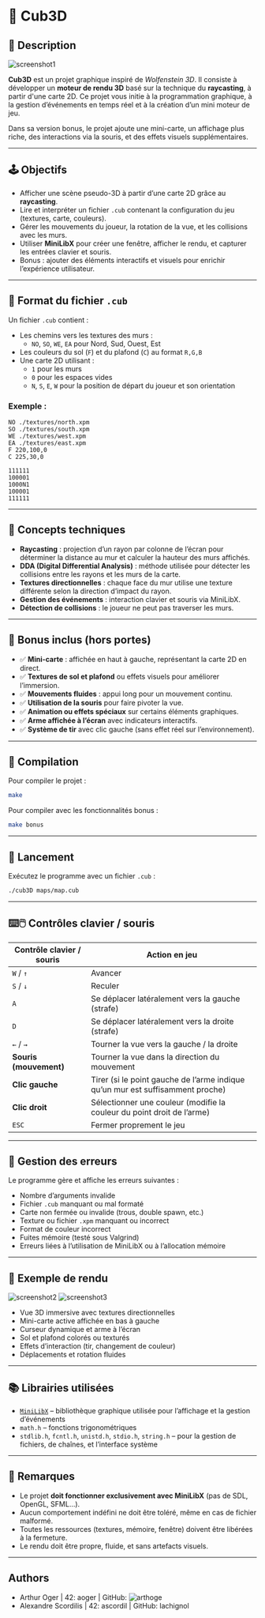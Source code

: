 # 🧱 Cub3D

## 🎯 Description

![screenshot1](https://github.com/user-attachments/assets/7c1e6b9f-6f53-4d28-8886-95dcbaed6795)

**Cub3D** est un projet graphique inspiré de *Wolfenstein 3D*. Il consiste à développer un **moteur de rendu 3D** basé sur la technique du **raycasting**, à partir d'une carte 2D. Ce projet vous initie à la programmation graphique, à la gestion d’événements en temps réel et à la création d’un mini moteur de jeu.

Dans sa version bonus, le projet ajoute une mini-carte, un affichage plus riche, des interactions via la souris, et des effets visuels supplémentaires.

---

## 🕹️ Objectifs

- Afficher une scène pseudo-3D à partir d’une carte 2D grâce au **raycasting**.
- Lire et interpréter un fichier `.cub` contenant la configuration du jeu (textures, carte, couleurs).
- Gérer les mouvements du joueur, la rotation de la vue, et les collisions avec les murs.
- Utiliser **MiniLibX** pour créer une fenêtre, afficher le rendu, et capturer les entrées clavier et souris.
- Bonus : ajouter des éléments interactifs et visuels pour enrichir l’expérience utilisateur.

---

## 📁 Format du fichier `.cub`

Un fichier `.cub` contient :

- Les chemins vers les textures des murs :
  - `NO`, `SO`, `WE`, `EA` pour Nord, Sud, Ouest, Est
- Les couleurs du sol (`F`) et du plafond (`C`) au format `R,G,B`
- Une carte 2D utilisant :
  - `1` pour les murs
  - `0` pour les espaces vides
  - `N`, `S`, `E`, `W` pour la position de départ du joueur et son orientation

### Exemple :
```
NO ./textures/north.xpm
SO ./textures/south.xpm
WE ./textures/west.xpm
EA ./textures/east.xpm
F 220,100,0
C 225,30,0

111111
100001
1000N1
100001
111111
```

---

## 🧠 Concepts techniques

- **Raycasting** : projection d’un rayon par colonne de l’écran pour déterminer la distance au mur et calculer la hauteur des murs affichés.
- **DDA (Digital Differential Analysis)** : méthode utilisée pour détecter les collisions entre les rayons et les murs de la carte.
- **Textures directionnelles** : chaque face du mur utilise une texture différente selon la direction d’impact du rayon.
- **Gestion des événements** : interaction clavier et souris via MiniLibX.
- **Détection de collisions** : le joueur ne peut pas traverser les murs.

---

## 🧩 Bonus inclus (hors portes)

- ✅ **Mini-carte** : affichée en haut à gauche, représentant la carte 2D en direct.
- ✅ **Textures de sol et plafond** ou effets visuels pour améliorer l’immersion.
- ✅ **Mouvements fluides** : appui long pour un mouvement continu.
- ✅ **Utilisation de la souris** pour faire pivoter la vue.
- ✅ **Animation ou effets spéciaux** sur certains éléments graphiques.
- ✅ **Arme affichée à l’écran** avec indicateurs interactifs.
- ✅ **Système de tir** avec clic gauche (sans effet réel sur l’environnement).

---

## 🔨 Compilation

Pour compiler le projet :

```bash
make
```

Pour compiler avec les fonctionnalités bonus :

```bash
make bonus
```

---

## 🚀 Lancement

Exécutez le programme avec un fichier `.cub` :

```bash
./cub3D maps/map.cub
```

---

## ⌨️🖱️ Contrôles clavier / souris

| Contrôle clavier / souris   | Action en jeu                                                                 |
|-----------------------------|-------------------------------------------------------------------------------|
| `W` / `↑`                   | Avancer                                                                      |
| `S` / `↓`                   | Reculer                                                                      |
| `A`                         | Se déplacer latéralement vers la gauche (strafe)                             |
| `D`                         | Se déplacer latéralement vers la droite (strafe)                             |
| `←` / `→`                   | Tourner la vue vers la gauche / la droite                                   |
| **Souris (mouvement)**      | Tourner la vue dans la direction du mouvement                               |
| **Clic gauche**             | Tirer (si le point gauche de l’arme indique qu’un mur est suffisamment proche) |
| **Clic droit**              | Sélectionner une couleur (modifie la couleur du point droit de l’arme)       |
| `ESC`                       | Fermer proprement le jeu                                                     |

---

## 🔎 Gestion des erreurs

Le programme gère et affiche les erreurs suivantes :

- Nombre d’arguments invalide
- Fichier `.cub` manquant ou mal formaté
- Carte non fermée ou invalide (trous, double spawn, etc.)
- Texture ou fichier `.xpm` manquant ou incorrect
- Format de couleur incorrect
- Fuites mémoire (testé sous Valgrind)
- Erreurs liées à l’utilisation de MiniLibX ou à l’allocation mémoire

---

## 🧪 Exemple de rendu

![screenshot2](https://github.com/user-attachments/assets/9ac36d4e-dc68-4eaf-b983-f46dbe28445c)
![screenshot3](https://github.com/user-attachments/assets/bab21e81-d194-424c-b4f6-578d57de838e)


- Vue 3D immersive avec textures directionnelles
- Mini-carte active affichée en bas à gauche
- Curseur dynamique et arme à l’écran
- Sol et plafond colorés ou texturés
- Effets d’interaction (tir, changement de couleur)
- Déplacements et rotation fluides

---

## 📚 Librairies utilisées

- [`MiniLibX`](https://harm-smits.github.io/42docs/libs/minilibx) – bibliothèque graphique utilisée pour l’affichage et la gestion d’événements
- `math.h` – fonctions trigonométriques
- `stdlib.h`, `fcntl.h`, `unistd.h`, `stdio.h`, `string.h` – pour la gestion de fichiers, de chaînes, et l’interface système

---

## 📌 Remarques

- Le projet **doit fonctionner exclusivement avec MiniLibX** (pas de SDL, OpenGL, SFML…).
- Aucun comportement indéfini ne doit être toléré, même en cas de fichier malformé.
- Toutes les ressources (textures, mémoire, fenêtre) doivent être libérées à la fermeture.
- Le rendu doit être propre, fluide, et sans artefacts visuels.

---

## Authors
- Arthur Oger | 42: aoger | GitHub: ![arthoge](https://github.com/arthoge)
- Alexandre Scordilis | 42: ascordil | GitHub: lachignol
